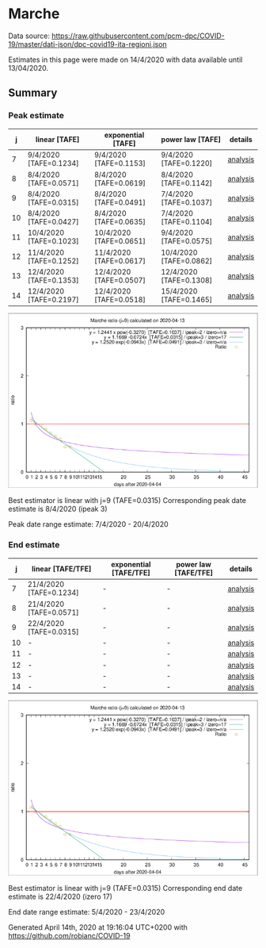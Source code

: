 # Marche


Data source: https://raw.githubusercontent.com/pcm-dpc/COVID-19/master/dati-json/dpc-covid19-ita-regioni.json

Estimates in this page were made on 14/4/2020 with data available until 13/04/2020.


## Summary 

### Peak estimate 
|j|linear [TAFE]|exponential [TAFE]|power law [TAFE]|details|
|---|----|-----------|---------|-------|
|7|9/4/2020 [TAFE=0.1234]|9/4/2020 [TAFE=0.1153]|9/4/2020 [TAFE=0.1220]|[analysis](COVID-19_marche_j7_2020-04-13.md)|
|8|8/4/2020 [TAFE=0.0571]|8/4/2020 [TAFE=0.0619]|8/4/2020 [TAFE=0.1142]|[analysis](COVID-19_marche_j8_2020-04-13.md)|
|9|8/4/2020 [TAFE=0.0315]|8/4/2020 [TAFE=0.0491]|7/4/2020 [TAFE=0.1037]|[analysis](COVID-19_marche_j9_2020-04-13.md)|
|10|8/4/2020 [TAFE=0.0427]|8/4/2020 [TAFE=0.0635]|7/4/2020 [TAFE=0.1104]|[analysis](COVID-19_marche_j10_2020-04-13.md)|
|11|10/4/2020 [TAFE=0.1023]|10/4/2020 [TAFE=0.0651]|9/4/2020 [TAFE=0.0575]|[analysis](COVID-19_marche_j11_2020-04-13.md)|
|12|11/4/2020 [TAFE=0.1252]|11/4/2020 [TAFE=0.0617]|10/4/2020 [TAFE=0.0862]|[analysis](COVID-19_marche_j12_2020-04-13.md)|
|13|12/4/2020 [TAFE=0.1353]|12/4/2020 [TAFE=0.0507]|12/4/2020 [TAFE=0.1308]|[analysis](COVID-19_marche_j13_2020-04-13.md)|
|14|12/4/2020 [TAFE=0.2197]|12/4/2020 [TAFE=0.0518]|15/4/2020 [TAFE=0.1465]|[analysis](COVID-19_marche_j14_2020-04-13.md)|

![best peak estimate](COVID-19_marche_j9_2020-04-13.png)

Best estimator is linear with j=9 (TAFE=0.0315)
Corresponding peak date estimate is 8/4/2020 (ipeak 3)


Peak date range estimate: 7/4/2020 - 20/4/2020

### End estimate 
|j|linear [TAFE/TFE]|exponential [TAFE/TFE]|power law [TAFE/TFE]|details|
|---|----|-----------|---------|-------|
|7|21/4/2020 [TAFE=0.1234]|-|-|[analysis](COVID-19_marche_j7_2020-04-13.md)|
|8|21/4/2020 [TAFE=0.0571]|-|-|[analysis](COVID-19_marche_j8_2020-04-13.md)|
|9|22/4/2020 [TAFE=0.0315]|-|-|[analysis](COVID-19_marche_j9_2020-04-13.md)|
|10|-|-|-|[analysis](COVID-19_marche_j10_2020-04-13.md)|
|11|-|-|-|[analysis](COVID-19_marche_j11_2020-04-13.md)|
|12|-|-|-|[analysis](COVID-19_marche_j12_2020-04-13.md)|
|13|-|-|-|[analysis](COVID-19_marche_j13_2020-04-13.md)|
|14|-|-|-|[analysis](COVID-19_marche_j14_2020-04-13.md)|

![best zero estimate](COVID-19_marche_j9_2020-04-13.png)

Best estimator is linear with j=9 (TAFE=0.0315)
Corresponding end date estimate is 22/4/2020 (izero 17)


End date range estimate: 5/4/2020 - 23/4/2020

Generated April 14th, 2020 at 19:16:04 UTC+0200 with https://github.com/robianc/COVID-19
